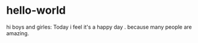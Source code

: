 # hello-world

hi boys and girles:
        Today i feel it's a happy day . because many people are amazing.
